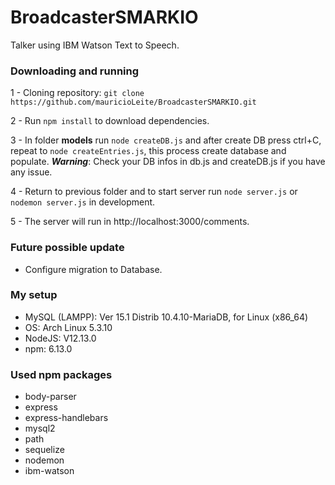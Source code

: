 
# BroadcasterSMARKIO
Talker using IBM Watson Text to Speech.

### Downloading and running
1 - Cloning repository:
```git clone https://github.com/mauricioLeite/BroadcasterSMARKIO.git```

2 - Run ```npm install``` to download dependencies.

3 - In folder **models** run ```node createDB.js``` and after  create DB press ctrl+C, repeat to ```node createEntries.js```, this process create database and populate.
_**Warning**_: Check your DB infos in db.js and createDB.js if you have any issue.

4 - Return to previous folder and to start server run ```node server.js``` or ```nodemon server.js``` in development.

5 - The server will run in http://localhost:3000/comments.

### Future possible update
-  Configure migration to Database.

### My setup

- MySQL (LAMPP):  Ver 15.1 Distrib 10.4.10-MariaDB, for Linux (x86_64)
- OS: Arch Linux 5.3.10
- NodeJS: V12.13.0
- npm: 6.13.0

### Used npm packages

- body-parser
- express
- express-handlebars
- mysql2
- path
- sequelize
- nodemon
- ibm-watson